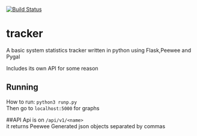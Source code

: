 [![Build Status](https://travis-ci.org/Incorrectlyspelt/tracker.svg?branch=master)](https://travis-ci.org/Incorrectlyspelt/tracker)
# tracker
A basic system statistics tracker written in python using Flask,Peewee and Pygal

Includes its own API for some reason

## Running
How to run: `python3 runp.py`  
Then go to `localhost:5000` for graphs

##API
Api is on `/api/v1/<name>`  
it returns Peewee Generated json objects separated by commas
 